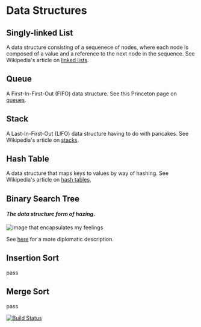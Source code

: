 Data Structures
==============
Singly-linked List
--------------
A data structure consisting of a sequenece of nodes, where each node is composed of a value and a reference to the next node in the sequence. See Wikipedia's article on [linked lists](http://en.wikipedia.org/wiki/Linked_list).

Queue
--------------
A First-In-First-Out (FIFO) data structure. See this Princeton page on [queues](http://www.princeton.edu/~achaney/tmve/wiki100k/docs/Queue_(data_structure).html).

Stack
--------------
A Last-In-First-Out (LIFO) data structure having to do with pancakes. See Wikipedia's article on [stacks](http://en.wikipedia.org/wiki/Stack_(abstract_data_type)).

Hash Table
--------------
A data structure that maps keys to values by way of hashing. See Wikipedia's article on [hash tables](http://en.wikipedia.org/wiki/Hash_table).

Binary Search Tree
--------------
#### *The data structure form of hazing*.
![image that encapsulates my feelings](http://25.media.tumblr.com/tumblr_m26nvnNG5o1qkk10ro1_500.jpg)

See [here](http://en.wikipedia.org/wiki/Binary_search_tree) for a more diplomatic description.

Insertion Sort
--------------
pass

Merge Sort
--------------
pass


[![Build Status](https://travis-ci.org/tsnaomi/data_structures.png?branch=master)](https://travis-ci.org/tsnaomi/data_structures)
